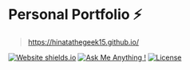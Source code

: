 # Personal Portfolio ⚡️ 

> https://hinatathegeek15.github.io/

[![Website shields.io](https://img.shields.io/badge/website-up-yellow)](https://girija159.github.io)
[![Ask Me Anything !](https://img.shields.io/badge/ask%20me-linkedin-1abc9c.svg)](https://www.linkedin.com/in/girija-polamreddy-9bb5891b5/)
[![License](http://img.shields.io/:license-mit-blue.svg?style=flat-square)](http://badges.mit-license.org)
